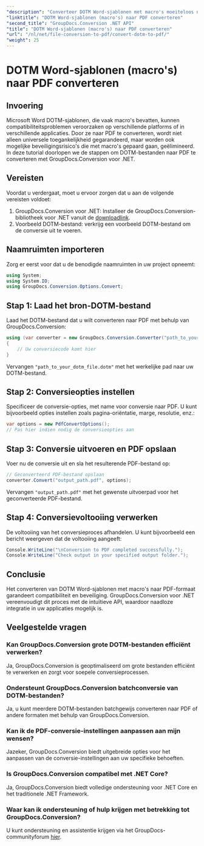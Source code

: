 ```yaml
---
"description": "Converteer DOTM Word-sjablonen met macro's moeiteloos naar PDF met GroupDocs.Conversion voor .NET. Zorg voor compatibiliteit en beveiliging met eenvoudige stappen."
"linktitle": "DOTM Word-sjablonen (macro's) naar PDF converteren"
"second_title": "GroupDocs.Conversion .NET API"
"title": "DOTM Word-sjablonen (macro's) naar PDF converteren"
"url": "/nl/net/file-conversion-to-pdf/convert-dotm-to-pdf/"
"weight": 25
---
```


# DOTM Word-sjablonen (macro's) naar PDF converteren

## Invoering
Microsoft Word DOTM-sjablonen, die vaak macro's bevatten, kunnen compatibiliteitsproblemen veroorzaken op verschillende platforms of in verschillende applicaties. Door ze naar PDF te converteren, wordt niet alleen universele toegankelijkheid gegarandeerd, maar worden ook mogelijke beveiligingsrisico's die met macro's gepaard gaan, geëlimineerd. In deze tutorial doorlopen we de stappen om DOTM-bestanden naar PDF te converteren met GroupDocs.Conversion voor .NET.
## Vereisten
Voordat u verdergaat, moet u ervoor zorgen dat u aan de volgende vereisten voldoet:
1. GroupDocs.Conversion voor .NET: Installeer de GroupDocs.Conversion-bibliotheek voor .NET vanuit de [downloadlink](https://releases.groupdocs.com/conversion/net/). 
2. Voorbeeld DOTM-bestand: verkrijg een voorbeeld DOTM-bestand om de conversie uit te voeren.

## Naamruimten importeren
Zorg er eerst voor dat u de benodigde naamruimten in uw project opneemt:
```csharp
using System;
using System.IO;
using GroupDocs.Conversion.Options.Convert;
```
## Stap 1: Laad het bron-DOTM-bestand
Laad het DOTM-bestand dat u wilt converteren naar PDF met behulp van GroupDocs.Conversion:
```csharp
using (var converter = new GroupDocs.Conversion.Converter("path_to_your_dotm_file.dotm"))
{
    // Uw conversiecode komt hier
}
```
Vervangen `"path_to_your_dotm_file.dotm"` met het werkelijke pad naar uw DOTM-bestand.
## Stap 2: Conversieopties instellen
Specificeer de conversie-opties, met name voor conversie naar PDF. U kunt bijvoorbeeld opties instellen zoals pagina-oriëntatie, marge, resolutie, enz.:
```csharp
var options = new PdfConvertOptions();
// Pas hier indien nodig de conversieopties aan
```
## Stap 3: Conversie uitvoeren en PDF opslaan
Voer nu de conversie uit en sla het resulterende PDF-bestand op:
```csharp
// Geconverteerd PDF-bestand opslaan
converter.Convert("output_path.pdf", options);
```
Vervangen `"output_path.pdf"` met het gewenste uitvoerpad voor het geconverteerde PDF-bestand.
## Stap 4: Conversievoltooiing verwerken
De voltooiing van het conversieproces afhandelen. U kunt bijvoorbeeld een bericht weergeven dat de voltooiing aangeeft:
```csharp
Console.WriteLine("\nConversion to PDF completed successfully.");
Console.WriteLine("Check output in your specified output folder.");
```

## Conclusie
Het converteren van DOTM Word-sjablonen met macro's naar PDF-formaat garandeert compatibiliteit en beveiliging. GroupDocs.Conversion voor .NET vereenvoudigt dit proces met de intuïtieve API, waardoor naadloze integratie in uw applicaties mogelijk is.
## Veelgestelde vragen
### Kan GroupDocs.Conversion grote DOTM-bestanden efficiënt verwerken?
Ja, GroupDocs.Conversion is geoptimaliseerd om grote bestanden efficiënt te verwerken en zorgt voor soepele conversieprocessen.
### Ondersteunt GroupDocs.Conversion batchconversie van DOTM-bestanden?
Ja, u kunt meerdere DOTM-bestanden batchgewijs converteren naar PDF of andere formaten met behulp van GroupDocs.Conversion.
### Kan ik de PDF-conversie-instellingen aanpassen aan mijn wensen?
Jazeker, GroupDocs.Conversion biedt uitgebreide opties voor het aanpassen van de conversie-instellingen aan uw specifieke behoeften.
### Is GroupDocs.Conversion compatibel met .NET Core?
Ja, GroupDocs.Conversion biedt volledige ondersteuning voor .NET Core en het traditionele .NET Framework.
### Waar kan ik ondersteuning of hulp krijgen met betrekking tot GroupDocs.Conversion?
U kunt ondersteuning en assistentie krijgen via het GroupDocs-communityforum [hier](https://forum.groupdocs.com/c/conversion/11).